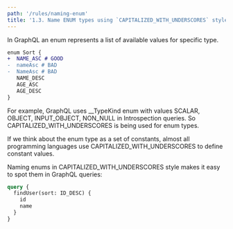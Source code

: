 ```yaml
---
path: '/rules/naming-enum'
title: '1.3. Name ENUM types using `CAPITALIZED_WITH_UNDERSCORES` style.'
---
```


In GraphQL an enum represents a list of available values for specific type.

```diff
enum Sort {
+  NAME_ASC # GOOD
-  nameAsc # BAD
-  NameAsc # BAD
   NAME_DESC
   AGE_ASC
   AGE_DESC
}
```

For example, GraphQL uses \_\_TypeKind enum with values SCALAR, OBJECT, INPUT_OBJECT, NON_NULL in Introspection queries. So CAPITALIZED_WITH_UNDERSCORES is being used for enum types.

If we think about the enum type as a set of constants, almost all programming languages use CAPITALIZED_WITH_UNDERSCORES to define constant values.

Naming enums in CAPITALIZED_WITH_UNDERSCORES style makes it easy to spot them in GraphQL queries:

```graphql
query {
  findUser(sort: ID_DESC) {
    id
    name
  }
}
```

